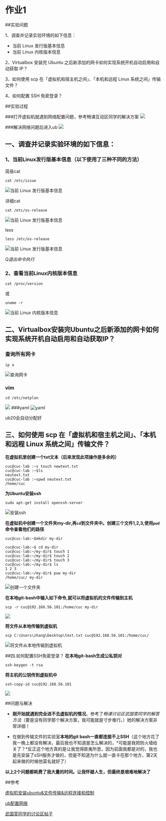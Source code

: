 # 作业1
##实验问题

1、调查并记录实验环境的如下信息：

- 当前 Linux 发行版基本信息
- 当前 Linux 内核版本信息

2、Virtualbox 安装完 Ubuntu 之后新添加的网卡如何实现系统开机自动启用和自动获取 IP？

3、如何使用 scp 在「虚拟机和宿主机之间」、「本机和远程 Linux 系统之间」传输文件？

4、如何配置 SSH 免密登录？

##实验过程

###打开虚拟机就遇到网络配置问题，参考畅课互动区同学的解决方案
![](img/error.jpg)

###解决网络问题后进入ub
![](img/begin.jpg)

## 一、调查并记录实验环境的如下信息：

### 1、当前Linux发行版基本信息（以下使用了三种不同的方法）



简易cat

    cat /etc/issue

![当前 Linux 发行版基本信息](img/1.1release1.jpg)

详细cat

    cat /etc/os-release
![当前 Linux 发行版基本信息](img/1.1release2.jpg)

less

    less /etc/os-release 


![当前 Linux 发行版基本信息](img/1.1release3.jpg)

*Q退出命令执行*

### 2、查看当前Linux内核版本信息

    cat /proc/version

或

    uname -r
![当前 Linux 内核版本信息](img/1.2core.jpg)

## 二、Virtualbox安装完Ubuntu之后新添加的网卡如何实现系统开机自动启用和自动获取IP？

### 查询所有网卡

    ip a

![查询网卡](img/2.1ip.jpg)
### vim
    cd /etc/netplan

![](img/2.2vim.jpg)
###yaml
![yaml](img/2.3yaml.jpg)

ub20会自动分配好

## 三、如何使用 scp 在「虚拟机和宿主机之间」、「本机和远程 Linux 系统之间」传输文件？


**在虚拟机里创建一个txt文本（后来发现此项操作是多余的）**

    cuc@cuc-lab :~s touch newtext.txt
    cuc@cuc-lab :~$ls
    neutext.txt
    cuc@cuc-lab :~spwd neutext.txt
    /home/cuc
 
**为Ubuntu安装ssh**

    sudo apt-get install openssh-server

![安装ssh](img/openssh.jpg)

**在虚拟机中创建一个文件夹my-dir,再`cd`到文件夹中。创建三个文件1,2,3,使用`pwd`命令查看他们的路径**

    cuc@cuc-lab:~$mkdir my-dir
   
    cuc@cuc-lab:~$ cd my-dir
    cuc@cuc-lab:~/my-dir$ touch 1
    cuc@cuc-lab:~/my-dir$ touch 2
    cuc@cuc-lab:~/my-dir$ touch 3
    cuc@cuc-lab:~/my-dir$ ls
    1 2 3
    cuc@cuc-lab:~/my-dir$ puw my-dir
    /home/cuc/ my-dir


![创建一个文件夹](img/touch.jpg)

**在本地git-bash中输入如下命令,就可以将虚拟机的文件传输到主机**

    scp -r cuc@192.168.56.101:/home/cuc my-dir

![](img/scp.jpg)

**将文件从本地传输到虚拟机**

    scp C:\Users\zhang\Desktop\text.txt cuc@192.168.56.101:/home/cuc/

![将文件从本地传输到虚拟机](img/scp2.jpg)


##四.如何配置SSH免密登录？
**在本地git-bash生成公私钥对**

    ssh-keygen -t rsa
**将主机的公钥传到虚拟机中**

    ssh-copy-id cuc@192.168.56.101

![](img/sshpass.jpg)


##问题与解决


- **刚开始就遇到完全进不去虚拟机的情况**。参考了*畅课讨论区武国雯同学的解答方法*（要是没有同学那个解决方案，我可能就是寸步难行。）她的解决方案非常详细！

- 在做到传输文件的实验室**本地的git bash一直都连接不上SSH**（这个地方花了我一晚上都没有解决，最后我也不知道是怎么解决的，*可能是我把防火墙给关了？*反正这个地方真的是让我觉得匪夷所思，因为前面我都是对的，我也是先安装了sSH服务才做的，但是不知道为什么就一直卡在那个地方，第2天起来做的时候他莫名就好了）

**以上2个问题都耗费了我大量的时间。让我怀疑人生，但最终是艰难地解决了**

##参考

[虚拟机安装ubuntu&文件传输&远程连接和控制](https://blog.csdn.net/weixin_34062469/article/details/88057755?ops_request_misc=%257B%2522request%255Fid%2522%253A%2522165676404116782389423436%2522%252C%2522scm%2522%253A%252220140713.130102334.pc%255Fall.%2522%257D&request_id=165676404116782389423436&biz_id=0&utm_medium=distribute.pc_search_result.none-task-blog-2~all~first_rank_ecpm_v1~pc_rank_34-2-88057755-null-null.142^v30^pc_rank_34,185^v2^control&utm_term=linux%E4%BD%BF%E7%94%A8scp%E5%86%8D%E8%99%9A%E6%8B%9F%E6%9C%BA%E5%92%8C%E5%AE%BF%E4%B8%BB%E4%B9%8B%E9%97%B4%E4%BC%A0%E8%BE%93%E6%96%87%E4%BB%B6&spm=1018.2226.3001.4187)

[ub配置网络](https://www.serverlab.ca/tutorials/linux/administration-linux/how-to-configure-networking-in-ubuntu-20-04-with-netplan/)


[武国雯同学的讨论区帖子](http://courses.cuc.edu.cn/course/82669/forum#/topics/197992?show_sidebar=false&scrollTo=topic-197992&pageIndex=1&pageCount=2&topicIds=318163,232642,231166,231100,229408,219979,218713,214099,200422,197992&predicate=lastUpdatedDate&reverse)